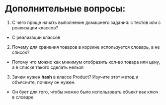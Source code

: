 

# Дополнительные вопросы:
1. С чего проще начать выполнение домашнего задания: с тестов или с реализации классов?
- С реализации классов
2. Почему для хранения товаров в корзине используется словарь, а не список?
- Потому что можно как минимум отобразить кол-во товара или цену, а в списке такого сделать нельзя
3. Зачем нужен __hash__ в классе Product? Изучите этот метод и объясните, почему он нужен.
- Он бует для того, чтобы можно было использовать объект как ключ в словаре

